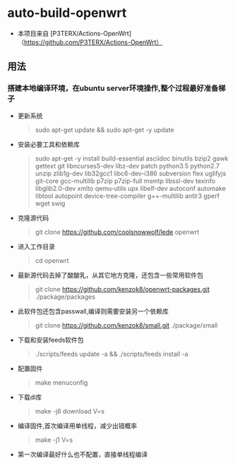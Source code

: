 # auto-build-openwrt
- 本项目来自 [P3TERX/Actions-OpenWrt]（https://github.com/P3TERX/Actions-OpenWrt）

## 用法
### 搭建本地编译环境，在ubuntu server环境操作,整个过程最好准备梯子
- 更新系统 
  > sudo apt-get update && sudo apt-get -y update 
  
- 安装必要工具和依赖库
  > sudo apt-get -y install build-essential asciidoc binutils bzip2 gawk gettext git libncurses5-dev libz-dev patch python3.5 python2.7 unzip zlib1g-dev lib32gcc1 libc6-dev-i386 subversion flex uglifyjs git-core gcc-multilib p7zip p7zip-full msmtp libssl-dev texinfo libglib2.0-dev xmlto qemu-utils upx libelf-dev autoconf automake libtool autopoint device-tree-compiler g++-multilib antlr3 gperf wget swig
  
- 克隆源代码
  > git clone https://github.com/coolsnowwolf/lede openwrt
  
- 进入工作目录
  > cd openwrt
  
- 最新源代码去掉了酸酸乳，从其它地方克隆，还包含一些常用软件包
  > git clone https://github.com/kenzok8/openwrt-packages.git ./package/packages
  
- 此软件包还包含passwall,编译则需要安装另一个依赖库
  > git clone https://github.com/kenzok8/small.git ./package/small
  
- 下载和安装feeds软件包
  > ./scripts/feeds update -a &&   ./scripts/feeds install -a
  
- 配置固件
  > make menuconfig
  
- 下载dl库
  > make -j8 download V=s
  
- 编译固件,首次编译用单线程，减少出错概率
  > make -j1 V=s 
  
- 第一次编译最好什么也不配置，直接单线程编译
  
